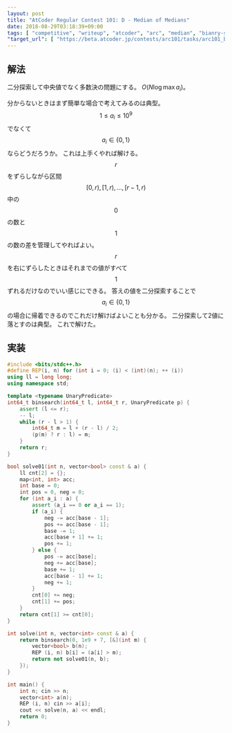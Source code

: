 ```yaml
---
layout: post
title: "AtCoder Regular Contest 101: D - Median of Medians"
date: 2018-08-29T03:18:39+09:00
tags: [ "competitive", "writeup", "atcoder", "arc", "median", "bianry-search" ]
"target_url": [ "https://beta.atcoder.jp/contests/arc101/tasks/arc101_b" ]
---
```


## 解法

二分探索して中央値でなく多数決の問題にする。
$O(N \log \max a_i)$。

分からないときはまず簡単な場合で考えてみるのは典型。
$$1 \le a_i \le 10^9$$ でなくて $$a_i \in \{ 0, 1 \}$$ ならどうだろうか。
これは上手くやれば解ける。
$$r$$ をずらしながら区間 $$[0, r), [1, r), \dots, [r - 1, r)$$ 中の $$0$$ の数と $$1$$ の数の差を管理してやればよい。
$$r$$ を右にずらしたときはそれまでの値がすべて $$1$$ ずれるだけなのでいい感じにできる。
答えの値を二分探索することで $$a_i \in \{ 0, 1 \}$$ の場合に帰着できるのでこれだけ解けばよいことも分かる。
二分探索して2値に落とすのは典型。
これで解けた。

## 実装

``` c++
#include <bits/stdc++.h>
#define REP(i, n) for (int i = 0; (i) < (int)(n); ++ (i))
using ll = long long;
using namespace std;

template <typename UnaryPredicate>
int64_t binsearch(int64_t l, int64_t r, UnaryPredicate p) {
    assert (l <= r);
    -- l;
    while (r - l > 1) {
        int64_t m = l + (r - l) / 2;
        (p(m) ? r : l) = m;
    }
    return r;
}

bool solve01(int n, vector<bool> const & a) {
    ll cnt[2] = {};
    map<int, int> acc;
    int base = 0;
    int pos = 0, neg = 0;
    for (int a_i : a) {
        assert (a_i == 0 or a_i == 1);
        if (a_i) {
            neg -= acc[base - 1];
            pos += acc[base - 1];
            base -= 1;
            acc[base + 1] += 1;
            pos += 1;
        } else {
            pos -= acc[base];
            neg += acc[base];
            base += 1;
            acc[base - 1] += 1;
            neg += 1;
        }
        cnt[0] += neg;
        cnt[1] += pos;
    }
    return cnt[1] >= cnt[0];
}

int solve(int n, vector<int> const & a) {
    return binsearch(0, 1e9 + 7, [&](int m) {
        vector<bool> b(n);
        REP (i, n) b[i] = (a[i] > m);
        return not solve01(n, b);
    });
}

int main() {
    int n; cin >> n;
    vector<int> a(n);
    REP (i, n) cin >> a[i];
    cout << solve(n, a) << endl;
    return 0;
}
```
